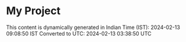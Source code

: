 # My Project

This content is dynamically generated in Indian Time (IST): 2024-02-13 09:08:50 IST
Converted to UTC: 2024-02-13 03:38:50 UTC

